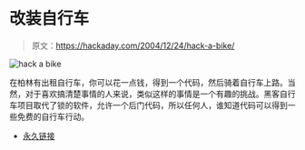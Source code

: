 # 改装自行车

> 原文：<https://hackaday.com/2004/12/24/hack-a-bike/>

![hack a bike](img/1a3c9caf9bcc1fa1b48dd05f36c94f07.png)

在柏林有出租自行车，你可以花一点钱，得到一个代码，然后骑着自行车上路。当然，对于喜欢搞清楚事情的人来说，类似这样的事情是一个有趣的挑战。黑客自行车项目取代了锁的软件，允许一个后门代码，所以任何人，谁知道代码可以得到一些免费的自行车行动。

*   [永久链接](http://www.ccc.de/hackabike/index_en.html)